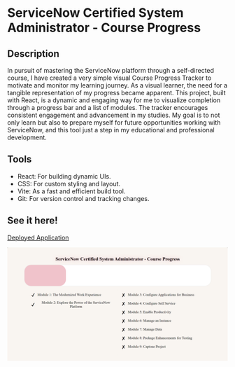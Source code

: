 # ServiceNow Certified System Administrator - Course Progress

## Description

In pursuit of mastering the ServiceNow platform through a self-directed course, I have created a very simple visual Course Progress Tracker to motivate and monitor my learning journey. As a visual learner, the need for a tangible representation of my progress became apparent. This project, built with React, is a dynamic and engaging way for me to visualize completion through a progress bar and a list of modules. The tracker encourages consistent engagement and advancement in my studies. My goal is to not only learn but also to prepare myself for future opportunities working with ServiceNow, and this tool just a step in my educational and professional development.

## Tools

- React: For building dynamic UIs.
- CSS: For custom styling and layout.
- Vite: As a fast and efficient build tool.
- Git: For version control and tracking changes.


## See it here!
[Deployed Application](https://mmw18.github.io/NowLearning-CSA-Tracker/)

![Page](./public/webpage.png)
